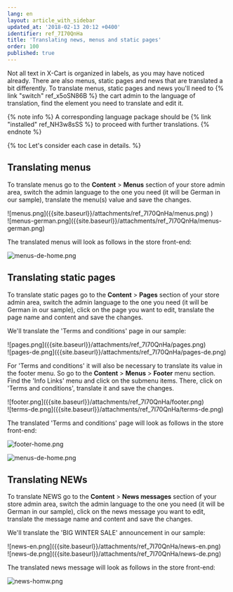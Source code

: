 ```yaml
---
lang: en
layout: article_with_sidebar
updated_at: '2018-02-13 20:12 +0400'
identifier: ref_7I70QnHa
title: 'Translating news, menus and static pages'
order: 100
published: true
---
```

Not all text in X-Cart is organized in labels, as you may have noticed already.  There are also menus, static pages and news that are translated a bit differently. To translate menus, static pages and news you'll need to {% link "switch" ref_x5oSN86B %} the cart admin to the language of translation, find the element you need to translate and edit it. 

{% note info %}
A corresponding language package should be {% link "installed" ref_NH3w8sSS %} to proceed with further translations.
{% endnote %}

{% toc Let's consider each case in details. %}

## Translating menus

To translate menus go to the **Content** > **Menus** section of your store admin area, switch the admin language to the one you need (it will be German in our sample), translate the menu(s) value and save the changes.

<div class="ui stackable two column grid">
  <div class="column" markdown="span">![menus.png]({{site.baseurl}}/attachments/ref_7I70QnHa/menus.png)
)</div>
  <div class="column" markdown="span">![menus-german.png]({{site.baseurl}}/attachments/ref_7I70QnHa/menus-german.png)
</div>
</div>

The translated menus will look as follows in the store front-end:

![menus-de-home.png]({{site.baseurl}}/attachments/ref_7I70QnHa/menus-de-home.png)

## Translating static pages

To translate static pages go to the **Content** > **Pages** section of your store admin area, switch the admin language to the one you need (it will be German in our sample), click on the page you want to edit, translate the page name and content and save the changes. 

We'll translate the 'Terms and conditions' page in our sample:

<div class="ui stackable two column grid">
  <div class="column" markdown="span">![pages.png]({{site.baseurl}}/attachments/ref_7I70QnHa/pages.png)
</div>
  <div class="column" markdown="span">![pages-de.png]({{site.baseurl}}/attachments/ref_7I70QnHa/pages-de.png)</div>
</div>

For 'Terms and conditions' it will also be necessary to translate its value in the footer menu. So go to the **Content** > **Menus** > **Footer** menu section. Find the 'Info Links' menu and click on the submenu items. There, click on 'Terms and conditions', translate it and save the changes.

<div class="ui stackable two column grid">
  <div class="column" markdown="span">![footer.png]({{site.baseurl}}/attachments/ref_7I70QnHa/footer.png)
</div>
  <div class="column" markdown="span">![terms-de.png]({{site.baseurl}}/attachments/ref_7I70QnHa/terms-de.png)
</div>
</div>

The translated 'Terms and conditions' page will look as follows in the store front-end:

![footer-home.png]({{site.baseurl}}/attachments/ref_7I70QnHa/footer-home.png)

![menus-de-home.png]({{site.baseurl}}/attachments/ref_7I70QnHa/menus-de-home.png)

## Translating NEWs

To translate NEWS go to the **Content** > **News messages** section of your store admin area, switch the admin language to the one you need (it will be German in our sample), click on the news message you want to edit, translate the message name and content and save the changes. 

We'll translate the 'BIG WINTER SALE' announcement in our sample:

<div class="ui stackable two column grid">
  <div class="column" markdown="span">![news-en.png]({{site.baseurl}}/attachments/ref_7I70QnHa/news-en.png)
</div>
  <div class="column" markdown="span">![news-de.png]({{site.baseurl}}/attachments/ref_7I70QnHa/news-de.png)
</div>
</div>

The translated news message will look as follows in the store front-end:

![news-homw.png]({{site.baseurl}}/attachments/ref_7I70QnHa/news-homw.png)
